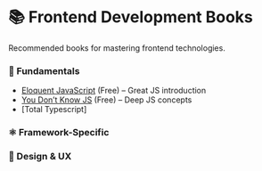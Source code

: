 # 📚 Frontend Development Books

Recommended books for mastering frontend technologies.

### **📖 Fundamentals**

- [Eloquent JavaScript](https://eloquentjavascript.net/) (Free) – Great JS introduction
- [You Don’t Know JS](https://github.com/getify/You-Dont-Know-JS) (Free) – Deep JS concepts
- [Total Typescript]
### **⚛️ Framework-Specific**

### **🎨 Design & UX**
